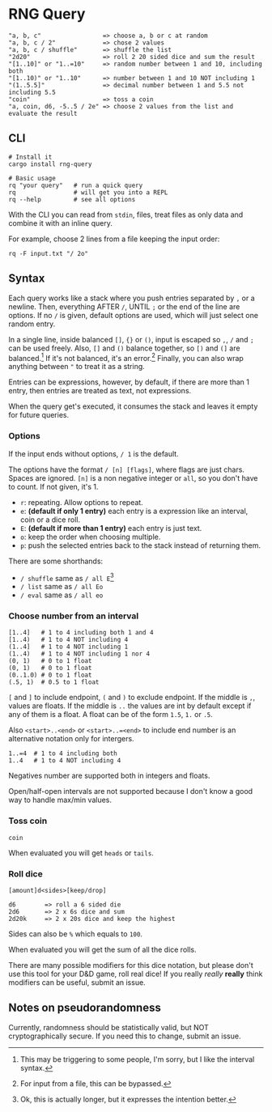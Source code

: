 # RNG Query
```
"a, b, c"                 => choose a, b or c at random
"a, b, c / 2"             => chose 2 values
"a, b, c / shuffle"       => shuffle the list
"2d20"                    => roll 2 20 sided dice and sum the result
"[1..10]" or "1..=10"     => random number between 1 and 10, including both
"[1..10)" or "1..10"      => number between 1 and 10 NOT including 1
"(1..5.5]"                => decimal number between 1 and 5.5 not including 5.5
"coin"                    => toss a coin
"a, coin, d6, -5..5 / 2e" => choose 2 values from the list and evaluate the result
```

## CLI
```
# Install it
cargo install rng-query

# Basic usage
rq "your query"   # run a quick query
rq                # will get you into a REPL
rq --help         # see all options
```

With the CLI you can read from `stdin`, files, treat files as only data and
combine it with an inline query.

For example, choose 2 lines from a file keeping the input order:
```
rq -F input.txt "/ 2o"
```

## Syntax
Each query works like a stack where you push entries separated by `,` or a
newline. Then, everything AFTER `/`, UNTIL `;` or the end of the line are
options. If no `/` is given, default options are used, which will just select
one random entry.

In a single line, inside balanced `[]`, `{}` or `()`, input is escaped so `,`,
`/` and `;` can be used freely. Also, `[]` and `()` balance together, so `[)`
and `(]` are balanced.[^1] If it's not balanced, it's an error.[^2] Finally, you
can also wrap anything between `"` to treat it as a string.

[^1]: This may be triggering to some people, I'm sorry, but I like the interval
    syntax.
[^2]: For input from a file, this can be bypassed.

Entries can be expressions, however, by default, if there are more than 1 entry,
then entries are treated as text, not expressions.

When the query get's executed, it consumes the stack and leaves it empty for
future queries.

### Options
If the input ends without options, `/ 1` is the default.

The options have the format `/ [n] [flags]`, where flags are just chars. Spaces
are ignored. `[n]` is a non negative integer or `all`, so you don't have to
count. If not given, it's 1.
- `r`: repeating. Allow options to repeat.
- `e`: **(default if only 1 entry)** each entry is a expression like an
  interval, coin or a dice roll.
- `E`: **(default if more than 1 entry)** each entry is just text.
- `o`: keep the order when choosing multiple.
- `p`: push the selected entries back to the stack instead of returning them.

There are some shorthands:
- `/ shuffle` same as `/ all E`[^3]
- `/ list` same as `/ all Eo`
- `/ eval` same as `/ all eo`

[^3]: Ok, this is actually longer, but it expresses the intention better.

### Choose number from an interval
```
[1..4]   # 1 to 4 including both 1 and 4
[1..4)   # 1 to 4 NOT including 4
(1..4]   # 1 to 4 NOT including 1
(1..4)   # 1 to 4 NOT including 1 nor 4
(0, 1)   # 0 to 1 float
(0, 1)   # 0 to 1 float
(0..1.0) # 0 to 1 float
(.5, 1)  # 0.5 to 1 float
```
`[` and `]` to include endpoint, `(` and `)` to exclude endpoint. If the middle
is `,`, values are floats. If the middle is `..` the values are int by default
except if any of them is a float. A float can be of the form `1.5`, `1.` or
`.5`.

Also `<start>..<end>` or `<start>..=<end>` to include end number is an
alternative notation only for intergers.
```
1..=4  # 1 to 4 including both
1..4   # 1 to 4 NOT including 4
```

Negatives number are supported both in integers and floats.

Open/half-open intervals are not supported because I don't know a good way to
handle max/min values.

### Toss coin
```
coin
```
When evaluated you will get `heads` or `tails`.

### Roll dice
```
[amount]d<sides>[keep/drop]

d6        => roll a 6 sided die
2d6       => 2 x 6s dice and sum
2d20k     => 2 x 20s dice and keep the highest
```

Sides can also be `%` which equals to `100`.

When evaluated you will get the sum of all the dice rolls.

There are many possible modifiers for this dice notation, but please don't use
this tool for your D&D game, roll real dice! If you really *really* **really**
think modifiers can be useful, submit an issue.

## Notes on pseudorandomness

Currently, randomness should be statistically valid, but NOT cryptographically
secure. If you need this to change, submit an issue.